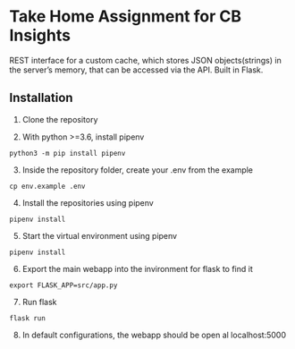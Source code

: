 # Take Home Assignment for CB Insights

REST interface for a custom cache, which stores JSON objects(strings) in the server’s memory, that can be accessed via the API. Built in Flask.

## Installation

1. Clone the repository

2. With python >=3.6, install pipenv

`python3 -m pip install pipenv`

3. Inside the repository folder, create your .env from the example

`cp env.example .env`

4. Install the repositories using pipenv

`pipenv install`

5. Start the virtual environment using pipenv

`pipenv install`

6. Export the main webapp into the invironment for flask to find it

`export FLASK_APP=src/app.py`

7. Run flask

`flask run`

8. In default configurations, the webapp should be open al localhost:5000